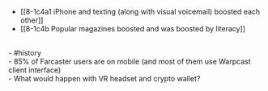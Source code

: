 - [[8-1c4a1 iPhone and texting (along with visual voicemail) boosted each other]]
- [[8-1c4b Popular magazines boosted and was boosted by literacy]]
<br>
- #history
<br>
- 85% of Farcaster users are on mobile (and most of them use Warpcast client interface)
<br>
- What would happen with VR headset and crypto wallet?
<br>
